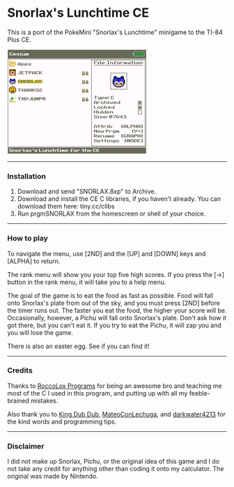 # Snorlax's Lunchtime CE

This is a port of the PokeMini "Snorlax's Lunchtime" minigame to the
TI-84 Plus CE.

![Awesome Screenshot](screenshot.png)

---

### Installation

1. Download and send "SNORLAX.8xp" to Archive.
2. Download and install the CE C libraries, if you haven't already. You can download them 
   here: tiny.cc/clibs
3. Run prgmSNORLAX from the homescreen or shell of your choice.
---

### How to play

To navigate the menu, use [2ND] and the [UP] and [DOWN] keys and [ALPHA] to return.

The rank menu will show you your top five high scores. If you press the [->] button
in the rank menu, it will take you to a help menu. 

The goal of the game is to eat the food as fast as possible. Food will
fall onto Snorlax's plate from out of the sky, and you must press [2ND]
before the timer runs out. The faster you eat the food, the higher your
score will be. Occasionally, however, a Pichu will fall onto Snorlax's plate.
Don't ask how it got there, but you can't eat it. If you try to eat the Pichu,
it will zap you and you will lose the game.

There is also an easter egg. See if you can find it!

---

### Credits

Thanks to [RoccoLox Programs](https://github.com/roccoloxprograms/) for being an awesome bro and teaching me most of the 
C I used in this program, and putting up with all my feeble-brained mistakes.

Also thank you to [King Dub Dub](https://github.com/kingdubdub/), [MateoConLechuga](https://github.com/mateoconlechuga/), and [darkwater4213](https://github.com/darkwater4213) for the kind words
and programming tips.

---

### Disclaimer

I did not make up Snorlax, Pichu, or the original idea of
this game and I do not take any credit for anything other than coding
it onto my calculator. The original was made by Nintendo.
